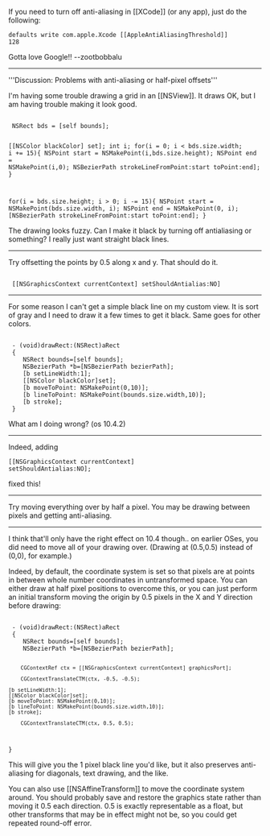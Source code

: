 If you need to turn off anti-aliasing in [[XCode]] (or any app), just do the following:

<code>defaults write com.apple.Xcode [[AppleAntiAliasingThreshold]] 128</code>

Gotta love Google!! --zootbobbalu

----

'''Discussion: Problems with anti-aliasing or half-pixel offsets'''

I'm having some trouble drawing a grid in an [[NSView]]. It draws OK, but I am having trouble making it look good.

<code>
 NSRect bds = [self bounds];
     
 [[NSColor blackColor] set];
 int i;
 for(i = 0; i < bds.size.width; i += 15){
     NSPoint start = NSMakePoint(i,bds.size.height);
     NSPoint end = NSMakePoint(i,0);
     NSBezierPath strokeLineFromPoint:start toPoint:end];
 }
     
 for(i = bds.size.height; i > 0; i -= 15){
     NSPoint start = NSMakePoint(bds.size.width, i);
     NSPoint end = NSMakePoint(0, i);
     [NSBezierPath strokeLineFromPoint:start toPoint:end];
 }
</code>

The drawing looks fuzzy. Can I make it black by turning off antialiasing or something? I really just want straight black lines. 

----

Try offsetting the points by 0.5 along x and y. That should do it.

<code>
 [[NSGraphicsContext currentContext] setShouldAntialias:NO]
</code>

----

For some reason I can't get a simple black line on my custom view.
It is sort of gray and I need to draw it a few times to get it black.
Same goes for other colors.

<code> 
 - (void)drawRect:(NSRect)aRect
 {
 	NSRect bounds=[self bounds];
 	NSBezierPath *b=[NSBezierPath bezierPath];
 	[b setLineWidth:1];
 	[[NSColor blackColor]set];
 	[b moveToPoint: NSMakePoint(0,10)];
 	[b lineToPoint: NSMakePoint(bounds.size.width,10)];
 	[b stroke];
 }
</code>

What am I doing wrong? (os 10.4.2)

----

Indeed, adding 

<code>[[NSGraphicsContext currentContext] setShouldAntialias:NO];</code>

fixed this!

----

Try moving everything over by half a pixel.  You may be drawing between pixels and getting anti-aliasing.

----

I think that'll only have the right effect on 10.4 though.. on earlier OSes, you did need to move all of your drawing over.  (Drawing at (0.5,0.5) instead of (0,0), for example.)

Indeed, by default, the coordinate system is set so that pixels are at points in between whole number coordinates in untransformed space. You can either draw at half pixel positions to overcome this, or you can just perform an initial transform moving the origin by 0.5 pixels in the X and Y direction before drawing:

<code> 
 - (void)drawRect:(NSRect)aRect
 {
 	NSRect bounds=[self bounds];
 	NSBezierPath *b=[NSBezierPath bezierPath];
 
        CGContextRef ctx = [[NSGraphicsContext currentContext] graphicsPort];
 
        CGContextTranslateCTM(ctx, -0.5, -0.5);
 
 	[b setLineWidth:1];
 	[[NSColor blackColor]set];
 	[b moveToPoint: NSMakePoint(0,10)];
 	[b lineToPoint: NSMakePoint(bounds.size.width,10)];
 	[b stroke];
 
        CGContextTranslateCTM(ctx, 0.5, 0.5);
 }
</code>

This will give you the 1 pixel black line you'd like, but it also preserves anti-aliasing for diagonals, text drawing, and the like.

You can also use [[NSAffineTransform]] to move the coordinate system around.  You should probably save and restore the graphics state rather than moving it 0.5 each direction.  0.5 is exactly representable as a float, but other transforms that may be in effect might not be, so you could get repeated round-off error.